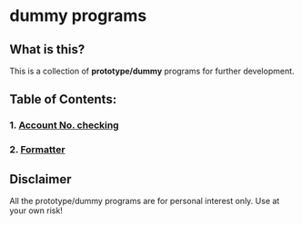 # dummy programs

## What is this?
This is a collection of **prototype/dummy** programs for further development.

## Table of Contents:
### 1. [Account No. checking](accno-checking-program)

### 2. [Formatter](formatter)

## Disclaimer
All the prototype/dummy programs are for personal interest only.
Use at your own risk!
